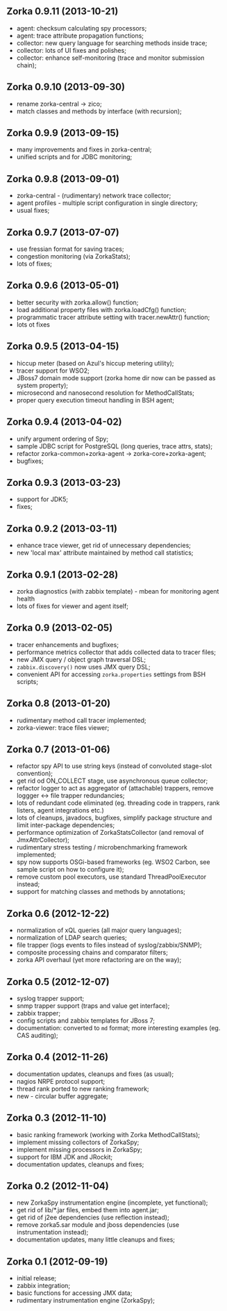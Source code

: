 Zorka 0.9.11 (2013-10-21)
-------------------------

 * agent: checksum calculating spy processors;
 * agent: trace attribute propagation functions;
 * collector: new query language for searching methods inside trace;
 * collector: lots of UI fixes and polishes;
 * collector: enhance self-monitoring (trace and monitor submission chain);


Zorka 0.9.10 (2013-09-30)
-------------------------

 * rename zorka-central -> zico;
 * match classes and methods by interface (with recursion);


Zorka 0.9.9 (2013-09-15)
------------------------

 * many improvements and fixes in zorka-central;
 * unified scripts and  for JDBC monitoring;


Zorka 0.9.8 (2013-09-01)
------------------------

 * zorka-central - (rudimentary) network trace collector;
 * agent profiles - multiple script configuration in single directory;
 * usual fixes;


Zorka 0.9.7 (2013-07-07)
------------------------

 * use fressian format for saving traces;
 * congestion monitoring (via ZorkaStats);
 * lots of fixes;


Zorka 0.9.6 (2013-05-01)
------------------------

 * better security with zorka.allow() function;
 * load additional property files with zorka.loadCfg() function;
 * programmatic tracer attribute setting with tracer.newAttr() function;
 * lots ot fixes


Zorka 0.9.5 (2013-04-15)
------------------------

 * hiccup meter (based on Azul's hiccup metering utility);
 * tracer support for WSO2;
 * JBoss7 domain mode support (zorka home dir now can be passed as system property);
 * microsecond and nanosecond resolution for MethodCallStats;
 * proper query execution timeout handling in BSH agent;


Zorka 0.9.4 (2013-04-02)
------------------------

 * unify argument ordering of Spy;
 * sample JDBC script for PostgreSQL (long queries, trace attrs, stats);
 * refactor zorka-common+zorka-agent -> zorka-core+zorka-agent;
 * bugfixes;


Zorka 0.9.3 (2013-03-23)
------------------------

 * support for JDK5;
 * fixes;


Zorka 0.9.2 (2013-03-11)
------------------------

 * enhance trace viewer, get rid of unnecessary dependencies;
 * new 'local max' attribute maintained by method call statistics;


Zorka 0.9.1 (2013-02-28)
------------------------

 * zorka diagnostics (with zabbix template) - mbean for monitoring agent health
 * lots of fixes for viewer and agent itself;


Zorka 0.9 (2013-02-05)
----------------------

 * tracer enhancements and bugfixes;
 * performance metrics collector that adds collected data to tracer files;
 * new JMX query / object graph traversal DSL;
 * `zabbix.discovery()` now uses JMX query DSL;
 * convenient API for accessing `zorka.properties` settings from BSH scripts;


Zorka 0.8 (2013-01-20)
---------------------

 * rudimentary method call tracer implemented;
 * zorka-viewer: trace files viewer;


Zorka 0.7 (2013-01-06)
----------------------

 * refactor spy API to use string keys (instead of convoluted stage-slot convention);
 * get rid od ON_COLLECT stage, use asynchronous queue collector;
 * refactor logger to act as aggregator of (attachable) trappers, remove loggger <-> file trapper redundancies;
 * lots of redundant code eliminated (eg. threading code in trappers, rank listers, agent integrations etc.)
 * lots of cleanups, javadocs, bugfixes, simplify package structure and limit inter-package dependencies;
 * performance optimization of ZorkaStatsCollector (and removal of JmxAttrCollector);
 * rudimentary stress testing / microbenchmarking framework implemented;
 * spy now supports OSGi-based frameworks (eg. WSO2 Carbon, see sample script on how to configure it);
 * remove custom pool executors, use standard ThreadPoolExecutor instead;
 * support for matching classes and methods by annotations;


Zorka 0.6 (2012-12-22)
----------------------

 * normalization of xQL queries (all major query languages);
 * normalization of LDAP search queries;
 * file trapper (logs events to files instead of syslog/zabbix/SNMP);
 * composite processing chains and comparator filters;
 * zorka API overhaul (yet more refactoring are on the way);


Zorka 0.5 (2012-12-07)
----------------------

 * syslog trapper support;
 * snmp trapper support (traps and value get interface);
 * zabbix trapper;
 * config scripts and zabbix templates for JBoss 7;
 * documentation: converted to `md` format; more interesting examples (eg. CAS auditing);


Zorka 0.4 (2012-11-26)
----------------------

 * documentation updates, cleanups and fixes (as usual);
 * nagios NRPE protocol support;
 * thread rank ported to new ranking framework;
 * new - circular buffer aggregate;


Zorka 0.3 (2012-11-10)
----------------------

 * basic ranking framework (working with Zorka MethodCallStats);
 * implement missing collectors of ZorkaSpy;
 * implement missing processors in ZorkaSpy;
 * support for IBM JDK and JRockit;
 * documentation updates, cleanups and fixes;


Zorka 0.2 (2012-11-04)
---------

 * new ZorkaSpy instrumentation engine (incomplete, yet functional);
 * get rid of lib/*.jar files, embed them into agent.jar;
 * get rid of j2ee dependencies (use reflection instead);
 * remove zorka5.sar module and jboss dependencies (use instrumentation instead);
 * documentation updates, many little cleanups and fixes;


Zorka 0.1 (2012-09-19)
----------------------

 * initial release;
 * zabbix integration;
 * basic functions for accessing JMX data;
 * rudimentary instrumentation engine (ZorkaSpy);
